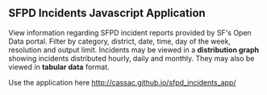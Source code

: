 ## SFPD Incidents Javascript Application

View information regarding SFPD incident reports provided by SF's Open Data portal. Filter by category, district, date, time, day of the week, resolution and output limit. Incidents may be viewed in a **distribution graph** showing incidents distributed hourly, daily and monthly. They may also be viewed in **tabular data** format. 

Use the application here http://cassac.github.io/sfpd_incidents_app/
